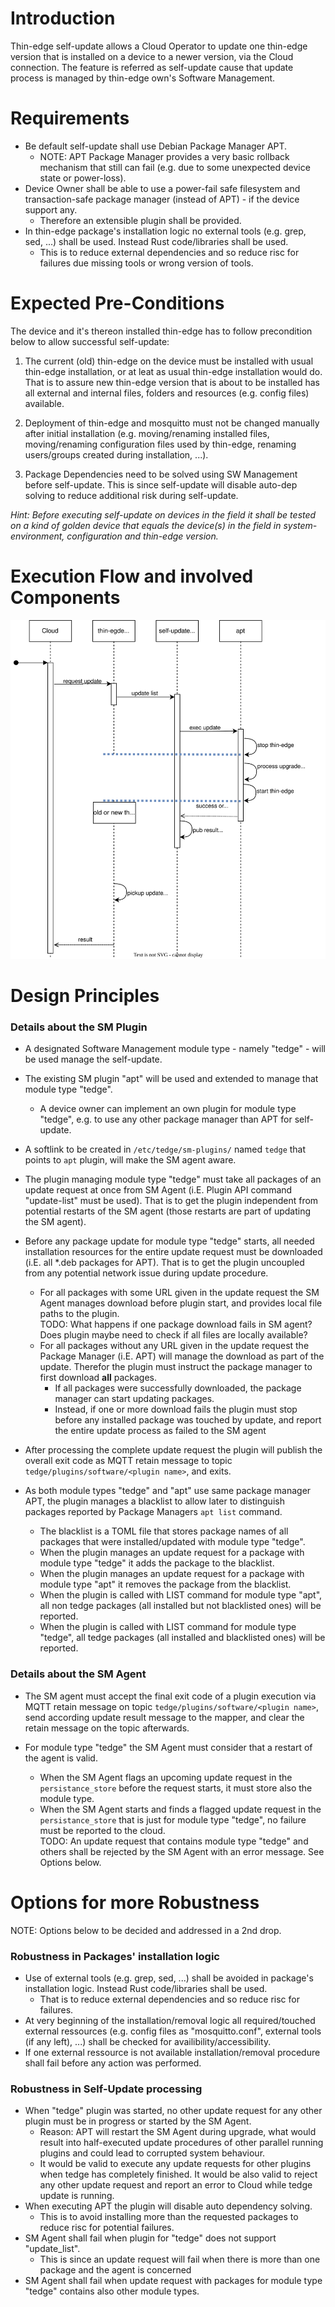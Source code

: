 # Introduction

Thin-edge self-update allows a Cloud Operator to update one thin-edge version that is installed on a device to a newer version, via the Cloud connection. The feature is referred as self-update cause that update process is managed by thin-edge own's Software Management.

# Requirements

* Be default self-update shall use Debian Package Manager APT.
  * NOTE: APT Package Manager provides a very basic rollback mechanism that still can fail (e.g. due to some unexpected device state or power-loss).
* Device Owner shall be able to use a power-fail safe filesystem and transaction-safe package manager (instead of APT) - if the device support any.
  * Therefore an extensible plugin shall be provided.
* In thin-edge package's installation logic no external tools (e.g. grep, sed, ...) shall be used. Instead Rust code/libraries shall be used.
  * This is to reduce external dependencies and so reduce risc for failures due missing tools or wrong version of tools.

# Expected Pre-Conditions 

The device and it's thereon installed thin-edge has to follow precondition below to allow successful self-update:

1) The current (old) thin-edge on the device must be installed with usual thin-edge installation, or at leat as usual thin-edge installation would do. That is to assure new thin-edge version that is about to be installed has all external and internal files, folders and resources (e.g. config files) available.
2) Deployment of thin-edge and mosquitto must not be changed manually after initial installation (e.g. moving/renaming installed files, moving/renaming configuration files used by thin-edge, renaming users/groups created during installation, ...).

3) Package Dependencies need to be solved using SW Management before self-update. This is since self-update will disable auto-dep solving to reduce additional risk during self-update.

*Hint: Before executing self-update on devices in the field it shall be tested on a kind of golden device that equals the device(s) in the field in system-environment, configuration and thin-edge version.*


# Execution Flow and involved Components
![Sequence Diagram Update SW-list](images/self-update.drawio.svg)


# Design Principles

### Details about the SM Plugin

* A designated Software Management module type - namely "tedge" - will be used manage the self-update.

* The existing SM plugin "apt" will be used and extended to manage that module type "tedge". 
  * A device owner can implement an own plugin for module type "tedge", e.g. to use any other package manager than APT for self-update. 

* A softlink to be created in `/etc/tedge/sm-plugins/` named `tedge` that points to `apt` plugin, will make the SM agent aware.

* The plugin managing module type "tedge" must take all packages of an update request at once from SM Agent (i.E. Plugin API command "update-list" must be used). That is to get the plugin independent from potential restarts of the SM agent (those restarts are part of updating the SM agent).

* Before any package update for module type "tedge" starts, all needed installation resources for the entire update request must be downloaded (i.E. all \*.deb packages for APT). That is to get the plugin uncoupled from any potential network issue during update procedure.
  * For all packages with some URL given in the update request the SM Agent manages download before plugin start, and provides local file paths to the plugin.<br/>
    TODO: What happens if one package download fails in SM agent? Does plugin maybe need to check if all files are locally available?
  * For all packages without any URL given in the update request the Package Manager (i.E. APT) will manage the download as part of the update. Therefor the plugin must instruct the package manager to first download **all** packages. 
    * If all packages were successfully downloaded, the package manager can start updating packages.<br/>
    * Instead, if one or more download fails the plugin must stop before any installed package was touched by update, and report the entire update process as failed to the SM agent<br/>

* After processing the complete update request the plugin will publish the overall exit code as MQTT retain message to topic `tedge/plugins/software/<plugin name>`, and exits.

* As both module types "tedge" and "apt" use same package manager APT, the plugin manages a blacklist to allow later to distinguish packages reported by Package Managers `apt list` command.
  * The blacklist is a TOML file that stores package names of all packages that were installed/updated with module type "tedge".
  * When the plugin manages an update request for a package with module type "tedge" it adds the package to the blacklist.
  * When the plugin manages an update request for a package with module type "apt" it removes the package from the blacklist.
  * When the plugin is called with LIST command for module type "apt", all non tedge packages (all installed but not blacklisted ones) will be reported.
  * When the plugin is called with LIST command for module type "tedge", all tedge packages (all installed and blacklisted ones) will be reported.


### Details about the SM Agent

* The SM agent must accept the final exit code of a plugin execution via MQTT retain message on topic `tedge/plugins/software/<plugin name>`, send according update result message to the mapper, and clear the retain message on the topic afterwards.

* For module type "tedge" the SM Agent must consider that a restart of the agent is valid.
  * When the SM Agent flags an upcoming update request in the `persistance_store` before the request starts, it must store also the module type.
  * When the SM Agent starts and finds a flagged update request in the `persistance_store` that is just for module type "tedge", no failure must be reported to the cloud.<br/>
    TODO: An update request that contains module type "tedge" and others shall be rejected by the SM Agent with an error message. See Options below.

# Options for more Robustness
NOTE: Options below to be decided and addressed in a 2nd drop.

### Robustness in Packages' installation logic
* Use of external tools (e.g. grep, sed, ...) shall be avoided in package's installation logic. Instead Rust code/libraries shall be used.
  * That is to reduce external dependencies and so reduce risc for failures.
* At very beginning of the installation/removal logic all required/touched external ressources (e.g. config files as "mosquitto.conf", external tools (if any left), ...) shall be checked for availibility/accessibility.
* If one external ressource is not available installation/removal procedure shall fail before any action was performed.

### Robustness in Self-Update processing
* When "tedge" plugin was started, no other update request for any other plugin must be in progress or started by the SM Agent.
  * Reason: APT will restart the SM Agent during upgrade, what would result into half-executed update procedures of other parallel running plugins and could lead to corrupted system behaviour.
  * It would be valid to execute any update requests for other plugins when tedge has completely finished. 
    It would be also valid to reject any other update request and report an error to Cloud while tedge update is running. 
* When executing APT the plugin will disable auto dependency solving.
  * This is to avoid installing more than the requested packages to reduce risc for potential failures.
* SM Agent shall fail when plugin for "tedge" does not support "update_list".
  * This is since an update request will fail when there is more than one package and the agent is concerned
* SM Agent shall fail when update request with packages for module type "tedge" contains also other module types.
